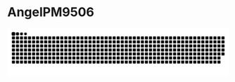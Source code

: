 <a name="readme-top"></a>

# AngelPM9506

<img  src="https://github.com/1999AZZAR/1999AZZAR/blob/main/resources/img/grid-snake.svg"
       alt="snake" /></a>